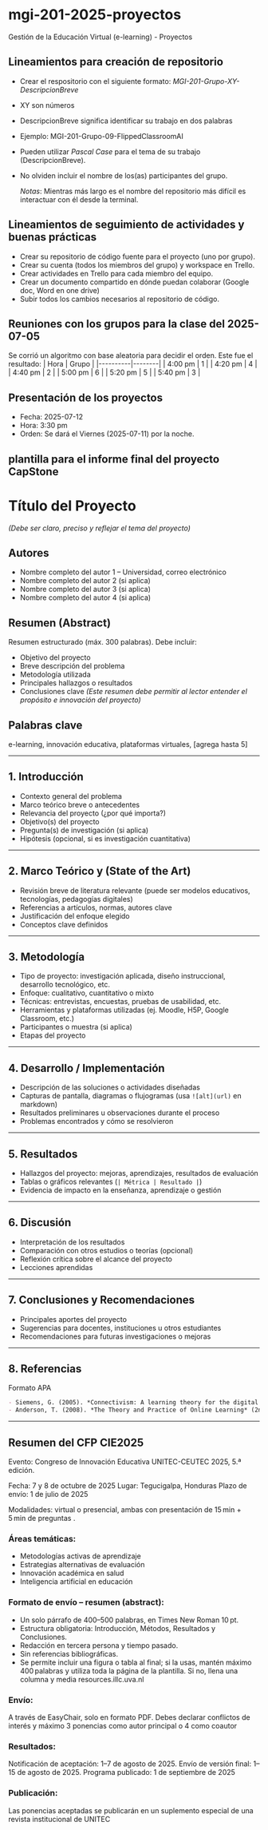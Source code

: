 # mgi-201-2025-proyectos
Gestión de la Educación Virtual (e-learning) - Proyectos

## Lineamientos para creación de repositorio
* Crear el respositorio con el siguiente formato: *MGI-201-Grupo-XY-DescripcionBreve*
* XY son números
* DescripcionBreve significa identificar su trabajo en dos palabras
* Ejemplo: MGI-201-Grupo-09-FlippedClassroomAI
* Pueden utilizar *Pascal Case* para el tema de su trabajo (DescripcionBreve).
* No olviden incluir el nombre de los(as) participantes del grupo.

  *Notas*: Mientras más largo es el nombre del repositorio más difícil es interactuar con él desde la terminal.

## Lineamientos de seguimiento de actividades y buenas prácticas
* Crear su repositorio de código fuente para el proyecto (uno por grupo).
* Crear su cuenta (todos los miembros del grupo) y workspace en Trello.
* Crear actividades en Trello para cada miembro del equipo.
* Crear un documento compartido en dónde puedan colaborar (Google doc, Word en one drive)
* Subir todos los cambios necesarios al repositorio de código.

## Reuniones con los grupos para la clase del 2025-07-05
Se corrió un algoritmo con base aleatoria para decidir el orden. Este fue el resultado:
| Hora     | Grupo |
|----------|--------|
| 4:00 pm  | 1      |
| 4:20 pm  | 4      |
| 4:40 pm  | 2      |
| 5:00 pm  | 6      |
| 5:20 pm  | 5      |
| 5:40 pm  | 3      |

## Presentación de los proyectos
- Fecha: 2025-07-12
- Hora: 3:30 pm
- Orden: Se dará el Viernes (2025-07-11) por la noche.

## plantilla para el informe final del proyecto CapStone
# Título del Proyecto
_(Debe ser claro, preciso y reflejar el tema del proyecto)_

## Autores
- Nombre completo del autor 1 – Universidad, correo electrónico
- Nombre completo del autor 2 (si aplica)
- Nombre completo del autor 3 (si aplica)
- Nombre completo del autor 4 (si aplica)

## Resumen (Abstract)
Resumen estructurado (máx. 300 palabras). Debe incluir:
- Objetivo del proyecto
- Breve descripción del problema
- Metodología utilizada
- Principales hallazgos o resultados
- Conclusiones clave
_(Este resumen debe permitir al lector entender el propósito e innovación del proyecto)_

## Palabras clave
e-learning, innovación educativa, plataformas virtuales, [agrega hasta 5]

---

## 1. Introducción
- Contexto general del problema
- Marco teórico breve o antecedentes
- Relevancia del proyecto (¿por qué importa?)
- Objetivo(s) del proyecto
- Pregunta(s) de investigación (si aplica)
- Hipótesis (opcional, si es investigación cuantitativa)

---

## 2. Marco Teórico y (State of the Art)
- Revisión breve de literatura relevante (puede ser modelos educativos, tecnologías, pedagogías digitales)
- Referencias a artículos, normas, autores clave
- Justificación del enfoque elegido
- Conceptos clave definidos

---

## 3. Metodología
- Tipo de proyecto: investigación aplicada, diseño instruccional, desarrollo tecnológico, etc.
- Enfoque: cualitativo, cuantitativo o mixto
- Técnicas: entrevistas, encuestas, pruebas de usabilidad, etc.
- Herramientas y plataformas utilizadas (ej. Moodle, H5P, Google Classroom, etc.)
- Participantes o muestra (si aplica)
- Etapas del proyecto

---

## 4. Desarrollo / Implementación
- Descripción de las soluciones o actividades diseñadas
- Capturas de pantalla, diagramas o flujogramas (usa `![alt](url)` en markdown)
- Resultados preliminares u observaciones durante el proceso
- Problemas encontrados y cómo se resolvieron

---

## 5. Resultados
- Hallazgos del proyecto: mejoras, aprendizajes, resultados de evaluación
- Tablas o gráficos relevantes (`| Métrica | Resultado |`)
- Evidencia de impacto en la enseñanza, aprendizaje o gestión

---

## 6. Discusión
- Interpretación de los resultados
- Comparación con otros estudios o teorías (opcional)
- Reflexión crítica sobre el alcance del proyecto
- Lecciones aprendidas

---

## 7. Conclusiones y Recomendaciones
- Principales aportes del proyecto
- Sugerencias para docentes, instituciones u otros estudiantes
- Recomendaciones para futuras investigaciones o mejoras

---

## 8. Referencias
Formato APA

```markdown
- Siemens, G. (2005). *Connectivism: A learning theory for the digital age*. http://www.elearnspace.org/Articles/connectivism.htm
- Anderson, T. (2008). *The Theory and Practice of Online Learning* (2nd ed.). Athabasca University Press.
```


---

## Resumen del CFP CIE2025
Evento: Congreso de Innovación Educativa UNITEC-CEUTEC 2025, 5.ª edición.

Fecha: 7 y 8 de octubre de 2025
Lugar: Tegucigalpa, Honduras
Plazo de envío: 1 de julio de 2025 

Modalidades: virtual o presencial, ambas con presentación de 15 min + 5 min de preguntas .

### Áreas temáticas:
- Metodologías activas de aprendizaje
- Estrategias alternativas de evaluación
- Innovación académica en salud
- Inteligencia artificial en educación 

### Formato de envío – resumen (abstract):
- Un solo párrafo de 400–500 palabras, en Times New Roman 10 pt.
- Estructura obligatoria: Introducción, Métodos, Resultados y Conclusiones.
- Redacción en tercera persona y tiempo pasado.
- Sin referencias bibliográficas.
- Se permite incluir una figura o tabla al final; si la usas, mantén máximo 400 palabras y utiliza toda la página de la plantilla. Si no, llena una columna y media 
resources.illc.uva.nl

### Envío:
A través de EasyChair, solo en formato PDF.
Debes declarar conflictos de interés y máximo 3 ponencias como autor principal o 4 como coautor 

### Resultados:
Notificación de aceptación: 1–7 de agosto de 2025.
Envío de versión final: 1–15 de agosto de 2025.
Programa publicado: 1 de septiembre de 2025 

### Publicación:
Las ponencias aceptadas se publicarán en un suplemento especial de una revista institucional de UNITEC
